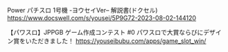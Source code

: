 Power パチスロ 1号機 -ヨウセイVer– 解説書(ドクセル)
https://www.docswell.com/s/yousei/5P9G72-2023-08-02-144120

【パワスロ】JPPGB ゲーム作成コンテスト #0 パワスロで大賞ならびにデザイン賞をいただきました！ 
https://youseibubu.com/apps/game_slot_win/
